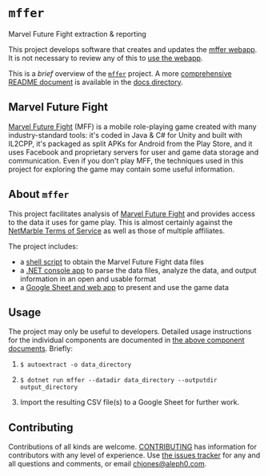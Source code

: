 # `mffer`

Marvel Future Fight extraction & reporting

This project develops software that creates and updates the [mffer webapp](https://mffer.org). It is not necessary to review any of this to [use the webapp](https://mffer.org).

This is a _brief_ overview of the [`mffer`](https://github.com/therealchjones/mffer) project. A more [comprehensive README document](docs/README.md) is available in the [docs directory](docs/).

## Marvel Future Fight

[Marvel Future Fight](http://www.marvelfuturefight.com/) (MFF) is a mobile role-playing game created with many industry-standard tools: it's coded in Java & C# for Unity and built with IL2CPP, it's packaged as split APKs for Android from the Play Store, and it uses Facebook and proprietary servers for user and game data storage and communication. Even if you don't play MFF, the techniques used in this project for exploring the game may contain some useful information.

## About `mffer`

This project facilitates analysis of [Marvel Future Fight](#marvel-future-fight) and provides access to the data it uses for game play. This is almost certainly against the [NetMarble Terms of Service](https://help.netmarble.com/terms/terms_of_service_en?locale=&lcLocale=en) as well as those of multiple affiliates.

The project includes:

-   a [shell script](docs/autoextract.md) to obtain the Marvel Future Fight data files
-   a [.NET console app](docs/mffer.md) to parse the data files, analyze the data, and output information in an open and usable format
-   a [Google Sheet and web app](docs/webapp.md) to present and use the game data

## Usage

The project may only be useful to developers. Detailed usage instructions for the individual components are documented in [the above component documents](#about-mffer). Briefly:

1.  ```shell
    $ autoextract -o data_directory
    ```
2.  ```shell
    $ dotnet run mffer --datadir data_directory --outputdir output_directory
    ```
3.  Import the resulting CSV file(s) to a Google Sheet for further work.

## Contributing

Contributions of all kinds are welcome. [CONTRIBUTING](docs/CONTRIBUTING.md) has information for contributors with any level of experience. Use [the issues tracker](https://github.com/therealchjones/mffer/issues) for any and all questions and comments, or email <chjones@aleph0.com>.

